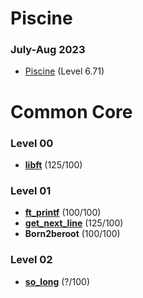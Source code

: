 # Piscine
### July-Aug 2023
- [Piscine](https://github.com/jellysg/piscine-42-sg-july2023) (Level 6.71)

# Common Core
### Level 00
- [**libft**](https://github.com/jellysg/libft) (125/100)

### Level 01
- [**ft_printf**](https://github.com/jellysg/ft_printf) (100/100)
- [**get_next_line**](https://github.com/jellysg/get_next_line) (125/100)
- **Born2beroot** (100/100)

### Level 02
- [**so_long**](https://github.com/jellysg/so_long) (?/100)

